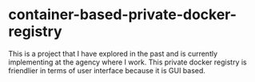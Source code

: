 # container-based-private-docker-registry
This is a project that I have explored in the past and is currently implementing at the agency where I work. This private docker registry is friendlier in terms of user interface because it is GUI based.
